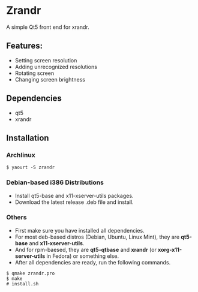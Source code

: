 # Zrandr
A simple Qt5 front end for xrandr.

## Features:  
* Setting screen resolution
* Adding unrecognized resolutions
* Rotating screen
* Changing screen brightness

## Dependencies
* qt5
* xrandr

## Installation
### Archlinux
```
$ yaourt -S zrandr
```
### Debian-based i386 Distributions
* Install qt5-base and x11-xserver-utils packages.
* Download the latest release .deb file and install.
### Others
* First make sure you have installed all dependencies.
* For most deb-based distros (Debian, Ubuntu, Linux Mint), they are **qt5-base** and **x11-xserver-utils**.
* And for rpm-baesed, they are **qt5-qtbase** and **xrandr** (or **xorg-x11-server-utils** in Fedora) or something else.
* After all dependencies are ready, run the following commands.
```
$ qmake zrandr.pro
$ make
# install.sh
```

